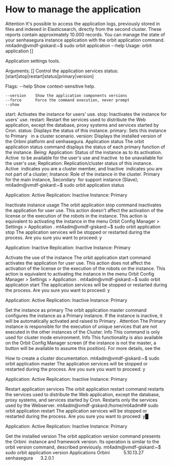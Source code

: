 # How to manage the application 

Attention
It's possible to access the application logs, previously stored in files and indexed in Elasticsearch, directly from the second cluster. These reports contain approximately 10.000 records.
You can manage the state of your senhasegura 
instance application with the 
orbit application
 command.
mt4adm@vmdf-giskard:~$ sudo orbit application --help
Usage: orbit application []

Application settings tools.

Arguments:
[]    Control the application services status:
                [start|stop|restart|status|primary|version]

Flags:
    --help       Show context-sensitive help.

    --version    Show the application components versions
    --force      Force the command execution, never prompt
    --show

start:
 Activates the instance for users' use.
stop:
 Inactivates the instance for users' use.
restart:
 Restart the services used to distribute the Web application, except the database, proxy systems and services started by Cron.
status:
 Displays the status of this instance.
primary:
 Sets this instance to Primary
 
in a cluster scenario.
version:
 Displays the installed version of the Orbini platform and senhasegura.
Application status
The 
orbit application status
 command displays the status of each primary function of the instance. Being:
Application:
 Status of the instance as to its activation. 
Active 
to be available for the user's use and 
Inactive 
to be unavailable for the user's use;
Replication:
 Replication/cluster status of this instance. 
Active 
indicates you are a cluster member, and 
Inactive 
indicates you are not part of a cluster;
Instance:
 Role of the instance in the cluster. 
Primary 
for the main instance, 
Secondary 
for support instance (Slave);
mt4adm@vmdf-giskard:~$ sudo orbit application status

Application: Active
Replication: Inactive
Instance:    Primary

Inactivate instance usage
The 
orbit application stop
 command inactivates the application for user use. This action doesn't affect the activation of the license or the execution of the robots in the instance.
This action is equivalent to activating the instance in the menu 
Orbit Config Manager > Settings > Application
.
mt4adm@vmdf-giskard:~$ sudo orbit application stop
The application services will be stopped or restarted during the process.
Are you sure you want to proceed: y

Application: Inactive
Replication: Inactive
Instance:    Primary

Activate the use of the instance
The 
orbit application start
 command activates the application for user use. This action does not affect the activation of the license or the execution of the robots on the instance.
This action is equivalent to activating the instance in the menu 
Orbit Config Manager > Settings > Application
.
mt4adm@vmdf-giskard:~$ sudo orbit application start
The application services will be stopped or restarted during the process.
Are you sure you want to proceed: y

Application: Active
Replication: Inactive
Instance:    Primary

Set the instance as primary
The 
orbit application master
 command configures the instance as a Primary instance. If the instance is inactive, it will be automatically activated and raised to 
Primary
.
Attention
The Primary instance is responsible for the execution of unique services that are not executed in the other instances of the Cluster.
Info
This command is only used for cluster mode environment.
Info
This functionality is also available on the 
Orbit Config Manager
 screen (if the instance is not the master, a button will be available to assume this position). For more details, see the
 
How to create a cluster
 documentation.
mt4adm@vmdf-giskard:~$ sudo orbit application master
The application services will be stopped or restarted during the process.
Are you sure you want to proceed: y

Application: Active
Replication: Inactive
Instance:    Primary

Restart application services
The 
orbit application restart
 command restarts the services used to distribute the Web application, except the database, proxy systems, and services started by Cron. Restarts only the services used by the Webserver.
mt4adm@vmdf-giskard:/home/mt4adm## sudo orbit application restart
The application services will be stopped or restarted during the process.
Are you sure you want to proceed: y█

Application: Active
Replication: Inactive
Instance:    Primary

Get the installed version
The 
orbit application version
 command presents the 
Orbini 
instance and framework version. Its operation is similar to the 
orbit version
 command, described previously.
mt4adm@vmdf-giskard:~$ sudo orbit application version
Applications
Orbini           5.10.13.27
senhasegura      3.2.0.1